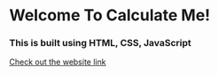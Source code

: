 # Welcome To Calculate Me!

### This is built using HTML, CSS, JavaScript <br/>
[Check out the website link](https://ask-anmol.github.io/calculator.github.io/)
